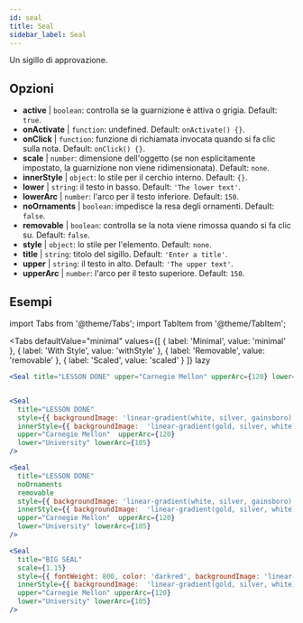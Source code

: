```yaml
---
id: seal 
title: Seal
sidebar_label: Seal
---
```


Un sigillo di approvazione.

## Opzioni

* __active__ | `boolean`: controlla se la guarnizione è attiva o grigia. Default: `true`.
* __onActivate__ | `function`: undefined. Default: `onActivate() {}`.
* __onClick__ | `function`: funzione di richiamata invocata quando si fa clic sulla nota. Default: `onClick() {}`.
* __scale__ | `number`: dimensione dell'oggetto (se non esplicitamente impostato, la guarnizione non viene ridimensionata). Default: `none`.
* __innerStyle__ | `object`: lo stile per il cerchio interno. Default: `{}`.
* __lower__ | `string`: il testo in basso. Default: `'The lower text'`.
* __lowerArc__ | `number`: l'arco per il testo inferiore. Default: `150`.
* __noOrnaments__ | `boolean`: impedisce la resa degli ornamenti. Default: `false`.
* __removable__ | `boolean`: controlla se la nota viene rimossa quando si fa clic su. Default: `false`.
* __style__ | `object`: lo stile per l'elemento. Default: `none`.
* __title__ | `string`: titolo del sigillo. Default: `'Enter a title'`.
* __upper__ | `string`: il testo in alto. Default: `'The upper text'`.
* __upperArc__ | `number`: l'arco per il testo superiore. Default: `150`.


## Esempi

import Tabs from '@theme/Tabs';
import TabItem from '@theme/TabItem';

<Tabs
    defaultValue="minimal"
    values={[
        { label: 'Minimal', value: 'minimal' },
        { label: 'With Style', value: 'withStyle' },
        { label: 'Removable', value: 'removable' },
        { label: 'Scaled', value: 'scaled' }
    ]}
    lazy
>

<TabItem value="minimal">

```jsx live
<Seal title="LESSON DONE" upper="Carnegie Mellon" upperArc={120} lower="University" lowerArc={105} />
```

</TabItem>


<TabItem value="withStyle">

```jsx live

<Seal 
  title="LESSON DONE" 
  style={{ backgroundImage: 'linear-gradient(white, silver, gainsboro)'}}
  innerStyle={{ backgroundImage:  'linear-gradient(gold, silver, white)' }}
  upper="Carnegie Mellon"  upperArc={120} 
  lower="University" lowerArc={105}
/>
```

</TabItem>

<TabItem value="removable">

```jsx live
<Seal 
  title="LESSON DONE" 
  noOrnaments
  removable
  style={{ backgroundImage: 'linear-gradient(white, silver, gainsboro)'}}
  innerStyle={{ backgroundImage:  'linear-gradient(gold, silver, white)' }}
  upper="Carnegie Mellon"  upperArc={120} 
  lower="University" lowerArc={105}
/>
```

</TabItem>

<TabItem value="scaled">

```jsx live
<Seal 
  title="BIG SEAL" 
  scale={1.15}
  style={{ fontWeight: 800, color: 'darkred', backgroundImage: 'linear-gradient(white, silver, gainsboro)'}}
  innerStyle={{ backgroundImage:  'linear-gradient(gold, silver, white)' }}
  upper="Carnegie Mellon" upperArc={120} 
  lower="University" lowerArc={105}
/>
```

</TabItem>

</Tabs>
